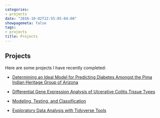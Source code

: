 ```yaml
---
categories:
- projects
date: "2016-10-02T22:55:05-04:00"
showpagemeta: false
tags:
- projects
title: Projects
---
```

## Projects 

Here are some projects I have recently completed:

- [Determining an Ideal Model for Predicting Diabetes Amongst the Pima Indian Heritage Group of Arizona](/project4.pdf)

- [Differential Gene Expression Analysis of Ulcerative Colitis Tissue Types](/project12345.pdf)

- [Modeling, Testing, and Classification](/project2/)

- [Exploratory Data Analysis with Tidyverse Tools](/project1/)



